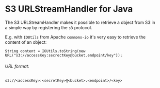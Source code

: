 # S3 URLStreamHandler for Java

The S3 URLStreamHandler makes it possible to retrieve a object from S3 in a simple way by registering the `s3` protocol.

E.g. with `IOUtils` from Apache `commons-io` it's very easy to retrieve the content of an object:
```
String content = IOUtils.toString(new URL("s3://accessKey:secrectKey@bucket.endpoint/key"));
```

###### URL format:
```
s3://<accessKey>:<secretKey>@<bucket>.<endpoint>/<key>
```
